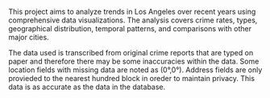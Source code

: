 This project aims to analyze trends in Los Angeles over recent years using comprehensive data visualizations. The analysis covers crime rates, types, geographical distribution, temporal patterns, and comparisons with other major cities. 

The data used is transcribed from original crime reports that are typed on paper and therefore there may be some inaccuracies within the data. Some location fields with missing data are noted as (0°,0°). Address fields are only provieded to the nearest hundred block in oreder to maintain privacy. This data is as accurate as the data in the database.
